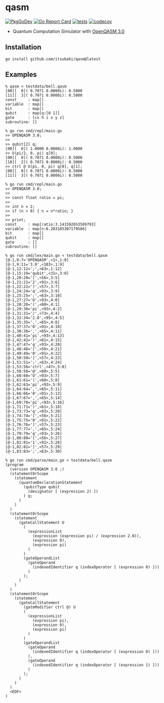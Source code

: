 # qasm

[![PkgGoDev](https://pkg.go.dev/badge/github.com/itsubaki/qasm)](https://pkg.go.dev/github.com/itsubaki/qasm)
[![Go Report Card](https://goreportcard.com/badge/github.com/itsubaki/qasm?style=flat-square)](https://goreportcard.com/report/github.com/itsubaki/qasm)
[![tests](https://github.com/itsubaki/qasm/workflows/tests/badge.svg)](https://github.com/itsubaki/qasm/actions)
[![codecov](https://codecov.io/gh/itsubaki/qasm/branch/main/graph/badge.svg?token=94KAQTK9KT)](https://codecov.io/gh/itsubaki/qasm)

- Quantum Computation Simulator with [OpenQASM 3.0](https://openqasm.com)

## Installation

```shell
go install github.com/itsubaki/qasm@latest
```

## Examples

```shell
% qasm < testdata/bell.qasm
[00][  0]( 0.7071 0.0000i): 0.5000
[11][  3]( 0.7071 0.0000i): 0.5000
const     : map[]
variable  : map[]
bit       : map[]
qubit     : map[q:[0 1]]
gate      : [cx h i x y z]
subroutine: []
```

```shell
% go run cmd/repl/main.go
>> OPENQASM 3.0;
>> 
>> qubit[2] q;
[00][  0]( 1.0000 0.0000i): 1.0000
>> U(pi/2, 0, pi) q[0];
[00][  0]( 0.7071 0.0000i): 0.5000
[10][  2]( 0.7071 0.0000i): 0.5000
>> ctrl @ U(pi, 0, pi) q[0], q[1];
[00][  0]( 0.7071 0.0000i): 0.5000
[11][  3]( 0.7071 0.0000i): 0.5000
```

```shell
% go run cmd/repl/main.go
>> OPENQASM 3.0;
>> 
>> const float ratio = pi;
>> 
>> int n = 2;
>> if (n > 0) { n = n*ratio; }
>>
>> print;
const     : map[ratio:3.141592653589793]
variable  : map[n:6.283185307179586]
bit       : map[]
qubit     : map[]
gate      : []
subroutine: []
```

```shell
% go run cmd/lex/main.go < testdata/bell.qasm
[@-1,0:7='OPENQASM',<1>,1:0]
[@-1,9:11='3.0',<103>,1:9]
[@-1,12:12=';',<63>,1:12]
[@-1,15:19='qubit',<31>,3:0]
[@-1,20:20='[',<56>,3:5]
[@-1,21:21='2',<91>,3:6]
[@-1,22:22=']',<57>,3:7]
[@-1,24:24='q',<93>,3:9]
[@-1,25:25=';',<63>,3:10]
[@-1,27:27='U',<93>,4:0]
[@-1,28:28='(',<60>,4:1]
[@-1,29:30='pi',<93>,4:2]
[@-1,31:31='/',<73>,4:4]
[@-1,32:34='2.0',<95>,4:5]
[@-1,35:35=',',<65>,4:8]
[@-1,37:37='0',<91>,4:10]
[@-1,38:38=',',<65>,4:11]
[@-1,40:41='pi',<93>,4:13]
[@-1,42:42=')',<61>,4:15]
[@-1,47:47='q',<93>,4:20]
[@-1,48:48='[',<56>,4:21]
[@-1,49:49='0',<91>,4:22]
[@-1,50:50=']',<57>,4:23]
[@-1,51:51=';',<63>,4:24]
[@-1,53:56='ctrl',<47>,5:0]
[@-1,58:58='@',<80>,5:5]
[@-1,60:60='U',<93>,5:7]
[@-1,61:61='(',<60>,5:8]
[@-1,62:63='pi',<93>,5:9]
[@-1,64:64=',',<65>,5:11]
[@-1,66:66='0',<91>,5:13]
[@-1,67:67=',',<65>,5:14]
[@-1,69:70='pi',<93>,5:16]
[@-1,71:71=')',<61>,5:18]
[@-1,73:73='q',<93>,5:20]
[@-1,74:74='[',<56>,5:21]
[@-1,75:75='0',<91>,5:22]
[@-1,76:76=']',<57>,5:23]
[@-1,77:77=',',<65>,5:24]
[@-1,79:79='q',<93>,5:26]
[@-1,80:80='[',<56>,5:27]
[@-1,81:81='1',<91>,5:28]
[@-1,82:82=']',<57>,5:29]
[@-1,83:83=';',<63>,5:30]
```

```shell
% go run cmd/parse/main.go < testdata/bell.qasm
(program
  (version OPENQASM 3.0 ;)
  (statementOrScope
    (statement
      (quantumDeclarationStatement
        (qubitType qubit
          (designator [ (expression 2) ])
        ) q;
      )
    )
  )
  (statementOrScope
    (statement
      (gateCallStatement U
        (
          (expressionList
            (expression (expression pi) / (expression 2.0)),
            (expression 0),
            (expression pi)
          )
        )
        (gateOperandList
          (gateOperand
            (indexedIdentifier q (indexOperator [ (expression 0) ]))
          )
        );
      )
    )
  )
  (statementOrScope
    (statement
      (gateCallStatement
        (gateModifier ctrl @) U
        (
          (expressionList
            (expression pi),
            (expression 0),
            (expression pi)
          )
        )
        (gateOperandList
          (gateOperand
            (indexedIdentifier q (indexOperator [ (expression 0) ]))
          ),
          (gateOperand
            (indexedIdentifier q (indexOperator [ (expression 1) ]))
          )
        );
      )
    )
  )
  <EOF>
)
```
